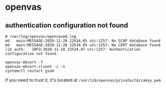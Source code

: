 # openvas

## authentication configuration not found

    # /var/log/openvas/openvasmd.log
    md   main:MESSAGE:2020-11-28 22h34.05 utc:1257: No SCAP database found
    md   main:MESSAGE:2020-11-28 22h34.05 utc:1257: No CERT database found
    lib auth:   INFO:2020-11-28 22h34.07 utc:1257: Authentication configuration not found.

    openvas-mkcert -f
    openvas-mkcert-client -i -n
    systemctl restart gsad

if you need to trust it, it's located at ```/var/lib/openvas/private/CA/cakey.pem```

